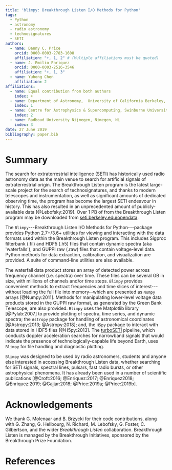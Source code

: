 ```yaml
---
title: 'blimpy: Breakthrough Listen I/O Methods for Python'
tags:
  - Python
  - astronomy
  - radio astronomy
  - technosignatures
  - SETI
authors:
  - name: Danny C. Price
    orcid: 0000-0003-2783-1608
    affiliation: "+, 1, 2" # (Multiple affiliations must be quoted)
  - name: J. Emilio Enriquez
    orcid: 0000-0003-2516-3546
    affiliation: "+, 1, 3"
  - name: Yuhong Chen
    affiliation: 2    
affiliations:
  - name: Equal contribution from both authors
    index: +
  - name: Department of Astronomy,  University of California Berkeley, Berkeley CA 94720
    index: 1
  - name: Centre for Astrophysics & Supercomputing, Swinburne University of Technology, Hawthorn, VIC 3122, Australia
    index: 2
  - name: Radboud University Nijmegen, Nimegen, NL
    index: 3
date: 27 June 2019
bibliography: paper.bib
---
```


# Summary

The search for extraterrestrial intelligence (SETI) has historically used radio astronomy data as
the main venue to search for artificial signals of extraterrestrial origin. The Breakthrough Listen program
is the latest large-scale project for the search of technosignatures,  and thanks to modern telescopes
and instrumentation, as well as significant amounts of dedicated observing time, the program
has become the largest SETI endeavour in history. This has also resulted in an unprecedented amount of 
publicly-available data [@Lebofsky:2019]. Over 1 PB of from the Breakthrough Listen program may be downloaded from
[seti.berkeley.edu/opendata](http://seti.berkeley.edu/opendata).

The ``Blimpy``---Breakthrough Listen I/O Methods for Python---package provides Python 2.7+/3.6+ utilities
for viewing and interacting with the data formats used within the Breakthrough Listen program.
This includes Sigproc filterbank (.fil) and HDF5 (.h5) files that contain dynamic spectra (aka 'waterfalls'),
and GUPPI raw (.raw) files that contain voltage-level data. Python methods for data extraction,
calibration, and visualization are provided. A suite of command-line utilities are also available.

The waterfall data product stores an array of detected power across frequency channel (i.e. spectra) over time. 
These files can be several GB in size, with millions of channels and/or time steps. ``Blimpy`` provides 
convenient methods to extract frequencies and time slices of interest---without loading the full file into memory--which 
are presented as ``Numpy`` arrays [@Numpy:2011]. Methods for manipulating lower-level voltage data products
stored in the GUPPI raw format, as generated by the Green Bank Telescope, are also provided.
``Blimpy`` uses the Matplotlib library [@Pylab:2007] to provide plotting of spectra, time series, and dynamic spectra;
the ``Astropy`` package for handling of astronomical coordinates [@Astropy:2013; @Astropy:2018]; and, 
the ``H5py`` package to interact with data stored in HDF5 files [@H5py:2013]. The [turboSETI](https://github.com/UCBerkeleySETI/turbo_seti) pipeline, which conducts doppler acceleration searches for narrowband signals that would indicate the presence of technologically-capable life beyond Earth, uses ``Blimpy`` for file handling and diagnostic plotting.

``Blimpy`` was designed to be used by radio astronomers, students and anyone else interested in accessing
 Breakthrough Listen data, whether searching for SETI signals, spectral lines, pulsars, fast radio bursts, or other astrophysical phenomena. It has already been used in a number of scientific publications
[@Croft:2016; @Enriquez:2017; @Enriquez2018; @Enriquez:2019; @Gajjar:2018; @Price:2019a;  @Price:2019b].

# Acknowledgements

We thank G. Molenaar and B. Brzycki for their code contributions, along with G. Zhang, G. Hellbourg, N. Richard, M. Lebofsky, G. Foster, C. Gilbertson, and the wider _Breakthrough Listen_ collaboration. Breakthrough Listen is managed by the Breakthrough
Initiatives, sponsored by the Breakthrough Prize Foundation.

# References






